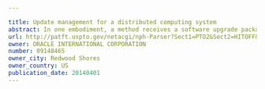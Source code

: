 ```yaml
---

title: Update management for a distributed computing system
abstract: In one embodiment, a method receives a software upgrade package for a management computer and main computer. The management computer upgrades software of the management computer using the software upgrade package where the upgrading replaces an image of the software of the management computer with an image from the software upgrade package. Upon upgrade of the management computer, the management computer initiates an upgrade of the main computer. The main computer withdraws use of the services, and upon the withdrawing, the management computer reboots the main computer. Then, the main computer upgrades software of the main computer using the software upgrade package upon rebooting where the upgrading replaces an image of the software of the main computer with an image from the software upgrade package. Upon the upgrading, the main computer restores the use of the services.
url: http://patft.uspto.gov/netacgi/nph-Parser?Sect1=PTO2&Sect2=HITOFF&p=1&u=%2Fnetahtml%2FPTO%2Fsearch-adv.htm&r=1&f=G&l=50&d=PALL&S1=09148465&OS=09148465&RS=09148465
owner: ORACLE INTERNATIONAL CORPORATION
number: 09148465
owner_city: Redwood Shores
owner_country: US
publication_date: 20140401
---
```

